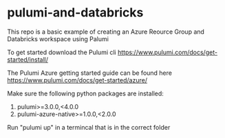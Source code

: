 # pulumi-and-databricks

This repo is a basic example of creating an Azure Reource Group and Databricks workspace using Palumi

To get started download the Pulumi cli https://www.pulumi.com/docs/get-started/install/

The Pulumi Azure getting started guide can be found here https://www.pulumi.com/docs/get-started/azure/

Make sure the following python packages are installed:

1. pulumi>=3.0.0,<4.0.0
2. pulumi-azure-native>=1.0.0,<2.0.0

Run "pulumi up" in a termincal that is in the correct folder

